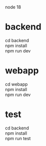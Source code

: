 node 18
# backend
cd backend<br/>
npm install <br/>
npm run dev

# webapp
cd webapp <br/>
npm install <br/>
npm run dev

#  test 
cd backend<br/>
npm install <br/>
npm run test